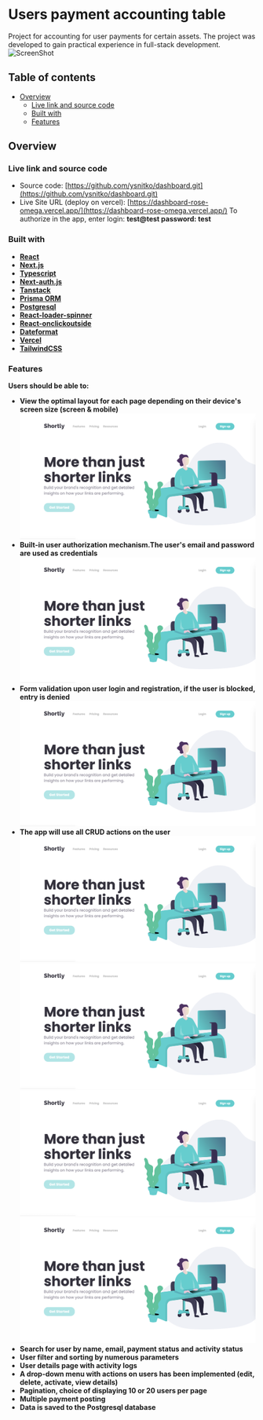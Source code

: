 # Users payment accounting table

Project for accounting for user payments for certain assets. The project was developed to gain practical experience in full-stack development.
![ScreenShot](https://raw.github.com/ysnitko/dashboard/blob/main/public/assets/home-page.png)

## Table of contents

- [Overview](#overview)
  - [Live link and source code](#live-link-and-source-code)
  - [Built with](#built-with)
  - [Features](#features)

## Overview

### Live link and source code

- Source code: [https://github.com/ysnitko/dashboard.git](https://github.com/ysnitko/dashboard.git)
- Live Site URL (deploy on vercel): [https://dashboard-rose-omega.vercel.app/](https://dashboard-rose-omega.vercel.app/)
  To authorize in the app, enter login: <strong>test@test<strong> password: <strong>test</strong>

### Built with

- [React](https://reactjs.org/)
- [Next.js](https://nextjs.org/)
- [Typescript](https://www.typescriptlang.org/)
- [Next-auth.js](next-auth.js)
- [Tanstack](https://tanstack.com/)
- [Prisma ORM](https://www.prisma.io/)
- [Postgresql](https://www.postgresql.org/)
- [React-loader-spinner](https://www.npmjs.com/package/react-loader-spinner)
- [React-onclickoutside](https://www.npmjs.com/package/react-onclickoutside)
- [Dateformat](https://www.npmjs.com/package/dateformat)
- [Vercel](https://vercel.com/)
- [TailwindCSS](https://tailwindcss.com/)

### Features

Users should be able to:

- View the optimal layout for each page depending on their device's screen size (screen & mobile)
  ![DATA TABLE](https://github.com/ysnitko/link_shortering/blob/main/src/assets/images/Screenshot1.png)
- Built-in user authorization mechanism.The user's email and password are used as credentials
  ![DATA TABLE](https://github.com/ysnitko/link_shortering/blob/main/src/assets/images/Screenshot1.png)
- Form validation upon user login and registration, if the user is blocked, entry is denied
  ![DATA TABLE](https://github.com/ysnitko/link_shortering/blob/main/src/assets/images/Screenshot1.png)
- The app will use all CRUD actions on the user
  ![DATA TABLE](https://github.com/ysnitko/link_shortering/blob/main/src/assets/images/Screenshot1.png)
  ![DATA TABLE](https://github.com/ysnitko/link_shortering/blob/main/src/assets/images/Screenshot1.png)
  ![DATA TABLE](https://github.com/ysnitko/link_shortering/blob/main/src/assets/images/Screenshot1.png)
  ![DATA TABLE](https://github.com/ysnitko/link_shortering/blob/main/src/assets/images/Screenshot1.png)
- Search for user by name, email, payment status and activity status
- User filter and sorting by numerous parameters
- User details page with activity logs
- A drop-down menu with actions on users has been implemented (edit, delete, activate, view details)
- Pagination, choice of displaying 10 or 20 users per page
- Multiple payment posting
- Data is saved to the Postgresql database
